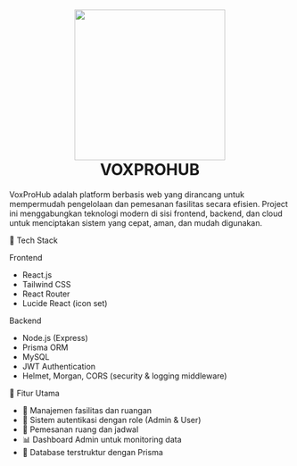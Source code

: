 <h1 align="center">
  <img align="center" src="https://imgur.com/a/KcR00Mu"  width="270"></img>
<br>
VOXPROHUB
</h1>

VoxProHub adalah platform berbasis web yang dirancang untuk mempermudah pengelolaan dan pemesanan fasilitas secara efisien.
Project ini menggabungkan teknologi modern di sisi frontend, backend, dan cloud untuk menciptakan sistem yang cepat, aman, dan mudah digunakan.

🚀 Tech Stack

Frontend

- React.js
- Tailwind CSS
- React Router
- Lucide React (icon set)

Backend

- Node.js (Express)
- Prisma ORM
- MySQL
- JWT Authentication
- Helmet, Morgan, CORS (security & logging middleware)

🧩 Fitur Utama

- 🏢 Manajemen fasilitas dan ruangan
- 👤 Sistem autentikasi dengan role (Admin & User)
- 📅 Pemesanan ruang dan jadwal
- 📊 Dashboard Admin untuk monitoring data
- 💾 Database terstruktur dengan Prisma
